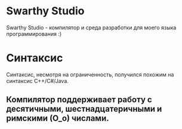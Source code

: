Swarthy Studio
=============
Swarthy Studio - компилятор и среда разработки для моего языка программирования :)

Синтаксис
=============
Синтаксис, несмотря на ограниченность, получился похожим на синтаксис C++/C#/Java.

Компилятор поддерживает работу с десятичными, шестнадцатеричными и римскими (О_о) числами.
------------------------
